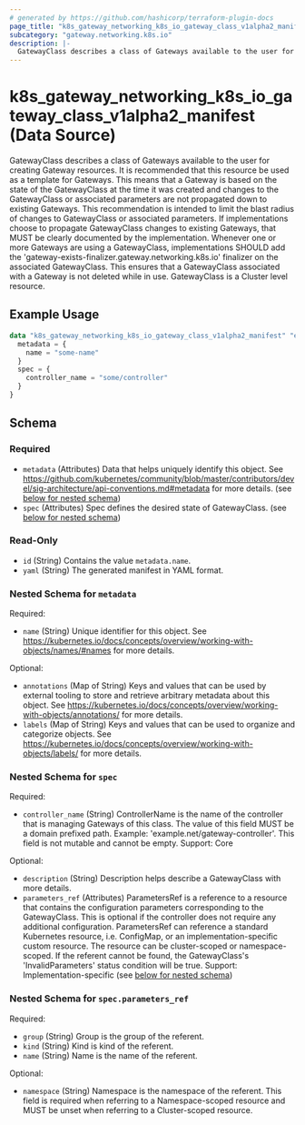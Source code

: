 ```yaml
---
# generated by https://github.com/hashicorp/terraform-plugin-docs
page_title: "k8s_gateway_networking_k8s_io_gateway_class_v1alpha2_manifest Data Source - terraform-provider-k8s"
subcategory: "gateway.networking.k8s.io"
description: |-
  GatewayClass describes a class of Gateways available to the user for creating Gateway resources.  It is recommended that this resource be used as a template for Gateways. This means that a Gateway is based on the state of the GatewayClass at the time it was created and changes to the GatewayClass or associated parameters are not propagated down to existing Gateways. This recommendation is intended to limit the blast radius of changes to GatewayClass or associated parameters. If implementations choose to propagate GatewayClass changes to existing Gateways, that MUST be clearly documented by the implementation.  Whenever one or more Gateways are using a GatewayClass, implementations SHOULD add the 'gateway-exists-finalizer.gateway.networking.k8s.io' finalizer on the associated GatewayClass. This ensures that a GatewayClass associated with a Gateway is not deleted while in use.  GatewayClass is a Cluster level resource.
---
```


# k8s_gateway_networking_k8s_io_gateway_class_v1alpha2_manifest (Data Source)

GatewayClass describes a class of Gateways available to the user for creating Gateway resources.  It is recommended that this resource be used as a template for Gateways. This means that a Gateway is based on the state of the GatewayClass at the time it was created and changes to the GatewayClass or associated parameters are not propagated down to existing Gateways. This recommendation is intended to limit the blast radius of changes to GatewayClass or associated parameters. If implementations choose to propagate GatewayClass changes to existing Gateways, that MUST be clearly documented by the implementation.  Whenever one or more Gateways are using a GatewayClass, implementations SHOULD add the 'gateway-exists-finalizer.gateway.networking.k8s.io' finalizer on the associated GatewayClass. This ensures that a GatewayClass associated with a Gateway is not deleted while in use.  GatewayClass is a Cluster level resource.

## Example Usage

```terraform
data "k8s_gateway_networking_k8s_io_gateway_class_v1alpha2_manifest" "example" {
  metadata = {
    name = "some-name"
  }
  spec = {
    controller_name = "some/controller"
  }
}
```

<!-- schema generated by tfplugindocs -->
## Schema

### Required

- `metadata` (Attributes) Data that helps uniquely identify this object. See https://github.com/kubernetes/community/blob/master/contributors/devel/sig-architecture/api-conventions.md#metadata for more details. (see [below for nested schema](#nestedatt--metadata))
- `spec` (Attributes) Spec defines the desired state of GatewayClass. (see [below for nested schema](#nestedatt--spec))

### Read-Only

- `id` (String) Contains the value `metadata.name`.
- `yaml` (String) The generated manifest in YAML format.

<a id="nestedatt--metadata"></a>
### Nested Schema for `metadata`

Required:

- `name` (String) Unique identifier for this object. See https://kubernetes.io/docs/concepts/overview/working-with-objects/names/#names for more details.

Optional:

- `annotations` (Map of String) Keys and values that can be used by external tooling to store and retrieve arbitrary metadata about this object. See https://kubernetes.io/docs/concepts/overview/working-with-objects/annotations/ for more details.
- `labels` (Map of String) Keys and values that can be used to organize and categorize objects. See https://kubernetes.io/docs/concepts/overview/working-with-objects/labels/ for more details.


<a id="nestedatt--spec"></a>
### Nested Schema for `spec`

Required:

- `controller_name` (String) ControllerName is the name of the controller that is managing Gateways of this class. The value of this field MUST be a domain prefixed path.  Example: 'example.net/gateway-controller'.  This field is not mutable and cannot be empty.  Support: Core

Optional:

- `description` (String) Description helps describe a GatewayClass with more details.
- `parameters_ref` (Attributes) ParametersRef is a reference to a resource that contains the configuration parameters corresponding to the GatewayClass. This is optional if the controller does not require any additional configuration.  ParametersRef can reference a standard Kubernetes resource, i.e. ConfigMap, or an implementation-specific custom resource. The resource can be cluster-scoped or namespace-scoped.  If the referent cannot be found, the GatewayClass's 'InvalidParameters' status condition will be true.  Support: Implementation-specific (see [below for nested schema](#nestedatt--spec--parameters_ref))

<a id="nestedatt--spec--parameters_ref"></a>
### Nested Schema for `spec.parameters_ref`

Required:

- `group` (String) Group is the group of the referent.
- `kind` (String) Kind is kind of the referent.
- `name` (String) Name is the name of the referent.

Optional:

- `namespace` (String) Namespace is the namespace of the referent. This field is required when referring to a Namespace-scoped resource and MUST be unset when referring to a Cluster-scoped resource.
